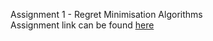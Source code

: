 Assignment 1 - Regret Minimisation Algorithms  
Assignment link can be found [here](https://www.cse.iitb.ac.in/~shivaram/teaching/cs747-a2022/pa-1/programming-assignment-1.html)
